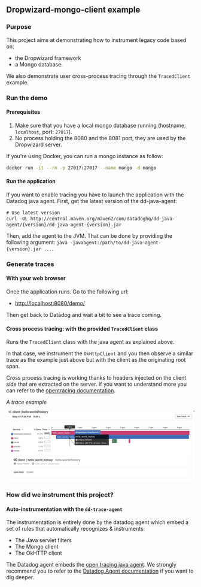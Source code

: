 ## Dropwizard-mongo-client example

### Purpose

This project aims at demonstrating how to instrument legacy code based on:
* the Dropwizard framework
* a Mongo database.

We also demonstrate user cross-process tracing through the `TracedClient` example.

### Run the demo

#### Prerequisites

1. Make sure that you have a local mongo database running (hostname: `localhost`, port: `27017`).
2. No process holding the 8080 and the 8081 port, they are used by the Dropwizard server.

If you're using Docker, you can run a mongo instance as follow:

```bash
docker run -it --rm -p 27017:27017 --name mongo -d mongo
```

#### Run the application

If you want to enable tracing you have to launch the application with the Datadog java agent.
First, get the latest version of the dd-java-agent: 

```
# Use latest version 
curl -OL http://central.maven.org/maven2/com/datadoghq/dd-java-agent/{version}/dd-java-agent-{version}.jar
```

Then, add the agent to the JVM. That can be done by providing the following argument:
`java -javaagent:/path/to/dd-java-agent-{version}.jar ...`.

### Generate traces


#### With your web browser

Once the application runs. Go to the following url:

* [http://localhost:8080/demo/]()

Then get back to Datadog and wait a bit to see a trace coming.

#### Cross process tracing: with the provided `TracedClient` class

Runs the `TracedClient` class with the java agent as explained above.

In that case, we instrument the `OkHttpClient` and you then observe a similar trace as the example just above but with the client as the originating root span.

Cross process tracing is working thanks to headers injected on the client side that are extracted on the server. If you want to understand more you can refer to the [opentracing documentation](http://opentracing.io/documentation/pages/api/cross-process-tracing.html).

*A trace example*

![](./apm.png)

### How did we instrument this project?

#### Auto-instrumentation with the `dd-trace-agent`

The instrumentation is entirely done by the datadog agent which embed a set of rules that automatically recognizes & instruments:

- The Java servlet filters
- The Mongo client
- The OkHTTP client

The Datadog agent embeds the [open tracing java agent](https://github.com/opentracing-contrib/java-agent).
We strongly recommend you to refer to the [Datadog Agent documentation](../../dd-java-agent) if you want to dig deeper.
